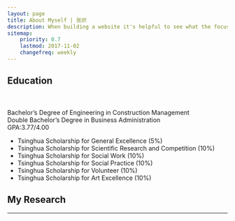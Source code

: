 ```yaml
---
layout: page
title: About Myself | 张炽
description: When building a website it's helpful to see what the focus of your site is. This page is an example of how to show a website's focus.
sitemap:
    priority: 0.7
    lastmod: 2017-11-02
    changefreq: weekly
---
```

## Education
<p><span class="image left"><img src="{{ "http://i1.bvimg.com/623513/cca14a2d39b394e3.png" | absolute_url }}" alt="" /></span>
<br /><br /><br />Bachelor’s Degree of Engineering in Construction Management<br />  
Double Bachelor’s Degree in Business Administration<br />  
GPA:3.77/4.00  </p>


* Tsinghua Scholarship for General Excellence (5%)  
* Tsinghua Scholarship for Scientific Research and Competition (10%)  
* Tsinghua Scholarship for Social Work (10%)  
* Tsinghua Scholarship for Social Practice (10%)  
* Tsinghua Scholarship for Volunteer (10%)  
* Tsinghua Scholarship for Art Excellence (10%)  


## My Research
 



***
<div class="box alt">
		<div class="row 50% uniform">
			<div class="4u"><span class="image fit"><img src="{{ "http://i1.bvimg.com/623513/0bc799f7fc710c63.jpg" | absolute_url }}" alt="" /></span></div>
			<div class="4u"><span class="image fit"><img src="{{ "http://i1.bvimg.com/623513/f0eb4b3571ee66ab.jpg" | absolute_url }}" alt="" /></span></div>
			<div class="4u$"><span class="image fit"><img src="http://i1.bvimg.com/623513/7681f3dda6d90a14.jpg" alt="" /></span></div>
			<!-- Break -->
			<div class="4u"><span class="image fit"><img src="{{ "http://i1.bvimg.com/623513/d25fd7813fb3a475.jpg" | absolute_url }}" alt="" /></span></div>
			<div class="4u"><span class="image fit"><img src="{{ "http://i4.bvimg.com/623513/499dc42754913d6b.jpg" | absolute_url }}" alt="" /></span></div>
			<div class="4u$"><span class="image fit"><img src="http://i4.bvimg.com/623513/3f5a283b2d458274.jpg" alt="" /></span></div>
		</div>
	</div>
